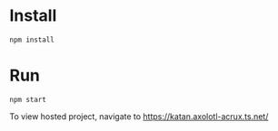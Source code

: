 # Install
`npm install`

# Run
`npm start`

To view hosted project, navigate to https://katan.axolotl-acrux.ts.net/